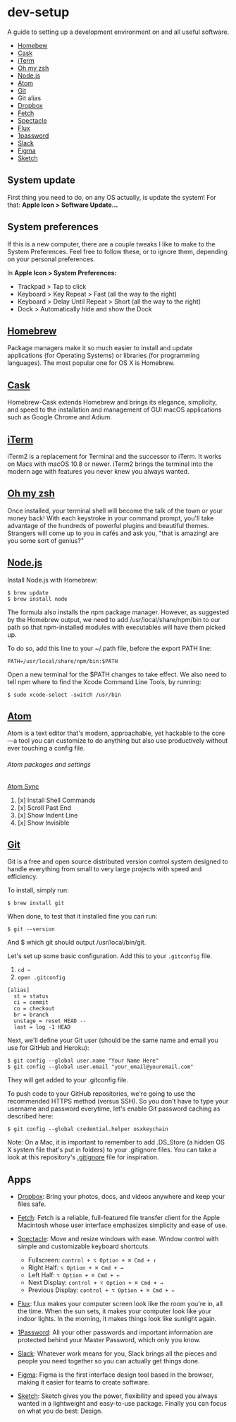 # dev-setup
A guide to setting up a development environment on and all useful software.
- [Homebew](https://brew.sh/)
- [Cask](https://caskroom.github.io/)
- [iTerm](https://www.iterm2.com/)
- [Oh my zsh](http://ohmyz.sh/)
- [Node.js](https://nodejs.org/en/)
- [Atom](https://atom.io/)
- [Git](https://git-scm.com/)
- Git alias
- [Dropbox](https://www.dropbox.com/downloading)
- [Fetch](https://fetchsoftworks.com/)
- [Spectacle](https://www.spectacleapp.com/)
- [Flux](https://justgetflux.com/)
- [1password](https://1password.com/)
- [Slack](https://slack.com/)
- [Figma](https://www.figma.com/)
- [Sketch](https://www.sketchapp.com/)

System update
-
First thing you need to do, on any OS actually, is update the system! For that: **Apple Icon > Software Update...**

System preferences
-
If this is a new computer, there are a couple tweaks I like to make to the System Preferences. Feel free to follow these, or to ignore them, depending on your personal preferences.

In **Apple Icon > System Preferences:**

* Trackpad > Tap to click
* Keyboard > Key Repeat > Fast (all the way to the right)
* Keyboard > Delay Until Repeat > Short (all the way to the right)
* Dock > Automatically hide and show the Dock

[Homebrew](https://brew.sh/)
-
Package managers make it so much easier to install and update applications (for Operating Systems) or libraries (for programming languages). The most popular one for OS X is Homebrew.

[Cask](https://caskroom.github.io/)
-
Homebrew-Cask extends Homebrew and brings its elegance, simplicity, and speed to the installation and management of GUI macOS applications such as Google Chrome and Adium.

[iTerm](https://www.iterm2.com/)
-
iTerm2 is a replacement for Terminal and the successor to iTerm. It works on Macs with macOS 10.8 or newer. iTerm2 brings the terminal into the modern age with features you never knew you always wanted.

[Oh my zsh](http://ohmyz.sh/)
-
Once installed, your terminal shell will become the talk of the town or your money back! With each keystroke in your command prompt, you'll take advantage of the hundreds of powerful plugins and beautiful themes. Strangers will come up to you in cafés and ask you, "that is amazing! are you some sort of genius?"

[Node.js](https://nodejs.org/en/)
-
Install Node.js with Homebrew:
```
$ brew update
$ brew install node
```
The formula also installs the npm package manager. However, as suggested by the Homebrew output, we need to add /usr/local/share/npm/bin to our path so that npm-installed modules with executables will have them picked up.

To do so, add this line to your ~/.path file, before the export PATH line:
```
PATH=/usr/local/share/npm/bin:$PATH
```
Open a new terminal for the $PATH changes to take effect.
We also need to tell npm where to find the Xcode Command Line Tools, by running:
```
$ sudo xcode-select -switch /usr/bin
```

[Atom](https://atom.io/)
-
Atom is a text editor that's modern, approachable, yet hackable to the core—a tool you can customize to do anything but also use productively without ever touching a config file.
###### Atom packages and settings
[Atom Sync](https://atom.io/packages/atom-sync)
1. [x] Install Shell Commands
2. [x] Scroll Past End
3. [x] Show Indent Line
4. [x] Show Invisible

[Git](https://git-scm.com/)
-
Git is a free and open source distributed version control system designed to handle everything from small to very large projects with speed and efficiency.

To install, simply run:

```
$ brew install git
```
When done, to test that it installed fine you can run:

```
$ git --version
```
And $ which git should output /usr/local/bin/git.

Let's set up some basic configuration. Add this to your `.gitconfig` file. 
1. `cd ~`
2. `open .gitconfig`
```
[alias]
  st = status
  ci = commit
  co = checkout
  br = branch
  unstage = reset HEAD --
  last = log -1 HEAD
```

Next, we'll define your Git user (should be the same name and email you use for GitHub and Heroku):

```
$ git config --global user.name "Your Name Here"
$ git config --global user.email "your_email@youremail.com"
```
They will get added to your .gitconfig file.

To push code to your GitHub repositories, we're going to use the recommended HTTPS method (versus SSH). So you don't have to type your username and password everytime, let's enable Git password caching as described here:

```
$ git config --global credential.helper osxkeychain
```
Note: On a Mac, it is important to remember to add .DS_Store (a hidden OS X system file that's put in folders) to your .gitignore files. You can take a look at this repository's [.gitignore](https://github.com/nicolashery/mac-dev-setup/blob/master/.gitignore) file for inspiration.

Apps
-
* [Dropbox](https://www.dropbox.com/downloading): Bring your photos, docs, and videos anywhere and keep your files safe.

* [Fetch](https://fetchsoftworks.com/): Fetch is a reliable, full-featured file transfer client for the Apple Macintosh whose user interface emphasizes simplicity and ease of use.

* [Spectacle](https://www.spectacleapp.com/): Move and resize windows with ease. Window control with simple and customizable keyboard shortcuts.
  - Fullscreen: `control + ⌥ Option + ⌘ Cmd + ↑` 
  - Right Half: `⌥ Option + ⌘ Cmd + →` 
  - Left Half: `⌥ Option + ⌘ Cmd + ←`
  - Next Display: `control + ⌥ Option + ⌘ Cmd + →`
  - Previous Display: `control + ⌥ Option + ⌘ Cmd + ←`

* [Flux](https://justgetflux.com/): f.lux makes your computer screen look like the room you're in, all the time. When the sun sets, it makes your computer look like your indoor lights. In the morning, it makes things look like sunlight again.

* [1Password](https://1password.com/): All your other passwords and important information are protected behind your Master Password, which only you know.

* [Slack](https://slack.com/): Whatever work means for you, Slack brings all the pieces and people you need together so you can actually get things done.

* [Figma](https://www.figma.com/): Figma is the first interface design tool based in the browser, making it easier for teams to create software.

* [Sketch](https://www.sketchapp.com/): Sketch gives you the power, flexibility and speed you always wanted in a lightweight and easy-to-use package. Finally you can focus on what you do best: Design.

